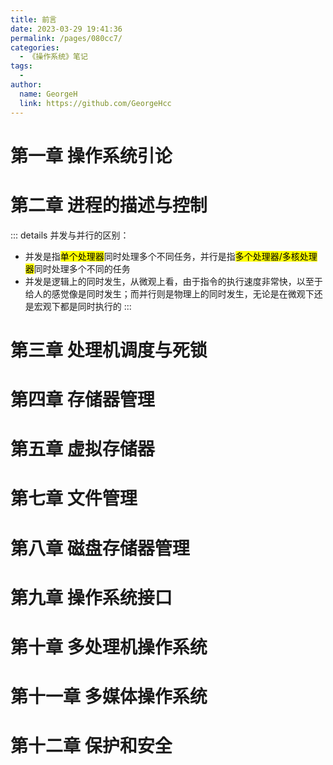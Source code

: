 ```yaml
---
title: 前言
date: 2023-03-29 19:41:36
permalink: /pages/080cc7/
categories:
  - 《操作系统》笔记
tags:
  - 
author: 
  name: GeorgeH
  link: https://github.com/GeorgeHcc
---
```


# 第一章 操作系统引论

# 第二章 进程的描述与控制
::: details
并发与并行的区别：
- 并发是指<mark>单个处理器</mark>同时处理多个不同任务，并行是指<mark>多个处理器/多核处理器</mark>同时处理多个不同的任务
- 并发是逻辑上的同时发生，从微观上看，由于指令的执行速度非常快，以至于给人的感觉像是同时发生；而并行则是物理上的同时发生，无论是在微观下还是宏观下都是同时执行的
:::
# 第三章 处理机调度与死锁

# 第四章 存储器管理

# 第五章 虚拟存储器

# 第七章 文件管理

# 第八章 磁盘存储器管理

# 第九章 操作系统接口

# 第十章 多处理机操作系统

# 第十一章 多媒体操作系统

# 第十二章 保护和安全
